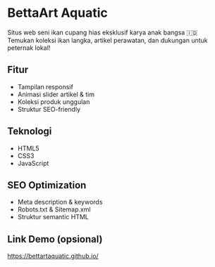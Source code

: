# BettaArt Aquatic

Situs web seni ikan cupang hias eksklusif karya anak bangsa 🇮🇩  
Temukan koleksi ikan langka, artikel perawatan, dan dukungan untuk peternak lokal!

## Fitur

- Tampilan responsif
- Animasi slider artikel & tim
- Koleksi produk unggulan
- Struktur SEO-friendly

## Teknologi

- HTML5
- CSS3
- JavaScript

## SEO Optimization

- Meta description & keywords
- Robots.txt & Sitemap.xml
- Struktur semantic HTML

## Link Demo (opsional)

https://bettartaquatic.github.io/
